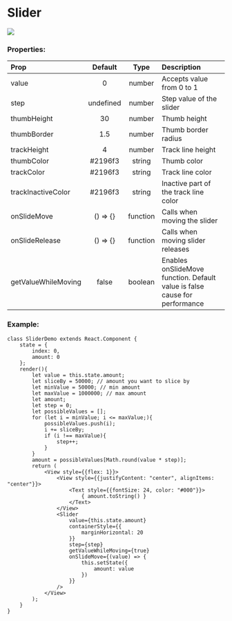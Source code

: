 # Slider

<img src="https://github.com/replecta/react-native-navigation-ui/blob/master/docs/webm/Slider.webm">

### Properties:

| Prop  | Default  | Type | Description |
| :------------ |:---------------:| :---------------:| :-----|
| value | 0 | number | Accepts value from 0 to 1 |
| step | undefined | number | Step value of the slider |
| thumbHeight | 30 | number | Thumb height |
| thumbBorder | 1.5 | number | Thumb border radius |
| trackHeight | 4 | number | Track line height |
| thumbColor | #2196f3 | string | Thumb color |
| trackColor | #2196f3 | string | Track line color |
| trackInactiveColor | #2196f3 | string | Inactive part of the track line color |
| onSlideMove | () => {} | function | Calls when moving the slider |
| onSlideRelease | () => {} | function | Calls when moving slider releases |
| getValueWhileMoving | false | boolean | Enables onSlideMove function. Default value is false cause for performance |

### Example:
```
class SliderDemo extends React.Component {
    state = {
        index: 0,
        amount: 0
    };
    render(){
        let value = this.state.amount;
        let sliceBy = 50000; // amount you want to slice by
        let minValue = 50000; // min amount
        let maxValue = 1000000; // max amount
        let amount;
        let step = 0;
        let possibleValues = [];
        for (let i = minValue; i <= maxValue;){
            possibleValues.push(i);
            i += sliceBy;
            if (i !== maxValue){
                step++;
            }
        }
        amount = possibleValues[Math.round(value * step)];
        return (
            <View style={{flex: 1}}>
                <View style={{justifyContent: "center", alignItems: "center"}}>
                    <Text style={{fontSize: 24, color: "#000"}}>
                        { amount.toString() }
                    </Text>
                </View>
                <Slider
                    value={this.state.amount}
                    containerStyle={{
                        marginHorizontal: 20
                    }}
                    step={step}
                    getValueWhileMoving={true}
                    onSlideMove={(value) => {
                        this.setState({
                            amount: value
                        })
                    }}
                />
            </View>
        );
    }
}
```
